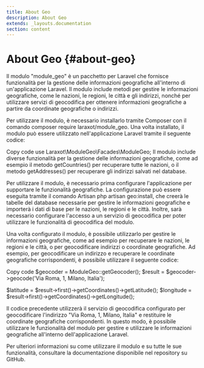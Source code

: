 ```yaml
---
title: About Geo
description: About Geo
extends: _layouts.documentation
section: content
---
```


# About Geo {#about-geo}

Il modulo "module_geo" è un pacchetto per Laravel che fornisce funzionalità per la gestione delle informazioni geografiche all'interno di un'applicazione Laravel. Il modulo include metodi per gestire le informazioni geografiche, come le nazioni, le regioni, le città e gli indirizzi, nonché per utilizzare servizi di geocodifica per ottenere informazioni geografiche a partire da coordinate geografiche o indirizzi.

Per utilizzare il modulo, è necessario installarlo tramite Composer con il comando composer require laraxot/module_geo. Una volta installato, il modulo può essere utilizzato nell'applicazione Laravel tramite il seguente codice:

Copy code
use Laraxot\ModuleGeo\Facades\ModuleGeo;
Il modulo include diverse funzionalità per la gestione delle informazioni geografiche, come ad esempio il metodo getCountries() per recuperare tutte le nazioni, o il metodo getAddresses() per recuperare gli indirizzi salvati nel database.

Per utilizzare il modulo, è necessario prima configurare l'applicazione per supportare le funzionalità geografiche. La configurazione può essere eseguita tramite il comando Artisan php artisan geo:install, che creerà le tabelle del database necessarie per gestire le informazioni geografiche e importerà i dati di base per le nazioni, le regioni e le città. Inoltre, sarà necessario configurare l'accesso a un servizio di geocodifica per poter utilizzare le funzionalità di geocodifica del modulo.

Una volta configurato il modulo, è possibile utilizzarlo per gestire le informazioni geografiche, come ad esempio per recuperare le nazioni, le regioni e le città, o per geocodificare indirizzi o coordinate geografiche. Ad esempio, per geocodificare un indirizzo e recuperare le coordinate geografiche corrispondenti, è possibile utilizzare il seguente codice:

Copy code
$geocoder = ModuleGeo::getGeocoder();
$result = $geocoder->geocode('Via Roma, 1, Milano, Italia');

$latitude = $result->first()->getCoordinates()->getLatitude();
$longitude = $result->first()->getCoordinates()->getLongitude();

Il codice precedente utilizzerà il servizio di geocodifica configurato per geocodificare l'indirizzo "Via Roma, 1, Milano, Italia" e restituire le coordinate geografiche corrispondenti. In questo modo, è possibile utilizzare le funzionalità del modulo per gestire e utilizzare le informazioni geografiche all'interno dell'applicazione Laravel.

Per ulteriori informazioni su come utilizzare il modulo e su tutte le sue funzionalità, consultare la documentazione disponibile nel repository su GitHub.
